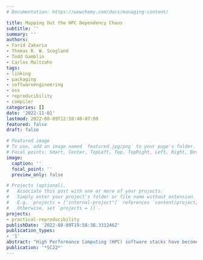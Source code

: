 ```yaml
---
# Documentation: https://wowchemy.com/docs/managing-content/

title: Mapping Out the HPC Dependency Chaos
subtitle: ''
summary: ''
authors:
- Farid Zakaria
- Thomas R. W. Scogland
- Todd Gamblin
- Carlos Maltzahn
tags:
- linking
- packaging
- softwareengineering
- oss
- reproducibility
- compiler
categories: []
date: '2022-11-01'
lastmod: 2022-08-09T12:58:40-07:00
featured: false
draft: false

# Featured image
# To use, add an image named `featured.jpg/png` to your page's folder.
# Focal points: Smart, Center, TopLeft, Top, TopRight, Left, Right, BottomLeft, Bottom, BottomRight.
image:
  caption: ''
  focal_point: ''
  preview_only: false

# Projects (optional).
#   Associate this post with one or more of your projects.
#   Simply enter your project's folder or file name without extension.
#   E.g. `projects = ["internal-project"]` references `content/project/deep-learning/index.md`.
#   Otherwise, set `projects = []`.
projects: 
- practical-reproducibility
publishDate: '2022-08-09T19:58:38.331246Z'
publication_types:
- '1'
abstract: "High Performance Computing (HPC) software stacks have become complex, with the dependencies of some applications numbering in the hundreds. Packaging, distributing, and administering software stacks of that scale is a complex undertaking anywhere. HPC systems deal with esoteric compilers, hardware, and a panoply of uncommon combinations. In this paper, we explore the mechanisms available for packaging software to find its own dependencies in the context of a taxonomy of software distribution, and discuss their benefits and pitfalls. We discuss workarounds for some common problems caused by using these composed stacks and introduce Shrinkwrap: A solution to producing binaries that directly load their dependencies from precise locations and in a precise order. Beyond simplifying the use of the binaries, this approach also speeds up loading as much as 7× for a large dynamically-linked MPI application in our evaluation."
publication: '*SC22*'
---
```

